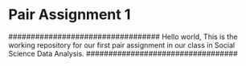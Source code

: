 # Pair Assignment 1
##################################
Hello world,
This is the working repository for
our first pair assignment in our
class in Social Science Data
Analysis.
##################################

